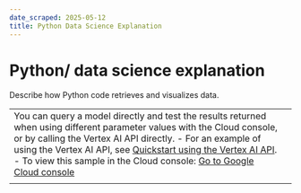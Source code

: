 ```yaml
---
date_scraped: 2025-05-12
title: Python Data Science Explanation
---
```


# Python/ data science explanation 

Describe how Python code retrieves and visualizes data.

| | |
| --- | --- |
| You can query a model directly and test the results returned when using different parameter values with the Cloud console, or by calling the Vertex AI API directly. - For an example of using the Vertex AI API, see [Quickstart using the Vertex AI API](../../start/quickstarts/api-quickstart.md). - To view this sample in the Cloud console: [Go to Google Cloud console](https://console.cloud.google.com/vertex-ai/generative/language/prompt-examples/Python/%20data%20science%20explanation) | |
| | | | --- | | **System instructions** | | | You are an expert in explaining code from various programming languages. Your task is to analyze and explain each segment of the following code. Break down the code into logical parts and describe the purpose of each part in straightforward language. Focus on how the code retrieves data, processes it, and then produces a result. Your explanation should be clear and accessible, avoiding technical jargon so that even someone without a programming background can understand. | Prompt Freeform ```python import requests import matplotlib.pyplot as plt import pandas as pd def fetch_and_plot_data(api_url): try: response = requests.get(api_url) response.raise_for_status() data = response.json() df = pd.DataFrame(data) df['date'] = pd.to_datetime(df['timestamp']) df.set_index('date', inplace=True) plt.figure(figsize=(10, 5)) plt.plot(df.index, df['value'], marker='o', linestyle='-') plt.title('Data Visualization') plt.xlabel('Date') plt.ylabel('Value') plt.grid(True) plt.show() except requests.RequestException as e: print(f"Error: {e}") fetch_and_plot_data('https://api.example.com/data') ``` Response This Python code fetches data from a web API, processes it, and then creates a graph showing the data over time. Let's break it down step-by-step: **1. Importing Necessary Libraries:** - `import requests`: This line brings in the `requests` library, which is used to make requests to websites and APIs (like fetching data from a web server). Think of it as your code's way of talking to the internet. - `import matplotlib.pyplot as plt`: This imports the `matplotlib` library, specifically the `pyplot` module. `matplotlib` is used for creating graphs and charts. `plt` is a shorter, more convenient name for it. - `import pandas as pd`: This imports the `pandas` library, which is excellent for working with data in a table-like format (similar to a spreadsheet). `pd` is a shorter name for `pandas`. **2. Defining the `fetch_and_plot_data` Function:** This function does all the work. It takes the API URL (the web address where the data is located) as input. - **Fetching Data:** - `response = requests.get(api_url)`: This line sends a request to the API URL to get the data. The response from the API (which contains the data) is stored in the `response` variable. - `response.raise_for_status()`: This checks if the request was successful. If there was a problem (like the website being down), it will raise an error, stopping the code and telling you what went wrong. - **Processing Data:** - `data = response.json()`: This assumes the API returns data in JSON format (a common way to structure data for web APIs). This line converts the response into a Python dictionary or list that's easier to work with. - `df = pd.DataFrame(data)`: This creates a `pandas` DataFrame, which is like a table, from the JSON data. This makes it easier to manipulate and analyze the data. - `df['date'] = pd.to_datetime(df['timestamp'])`: This line assumes the data has a 'timestamp' column and converts those timestamps into proper date and time objects that `pandas` understands. It then creates a new column called 'date'. - `df.set_index('date', inplace=True)`: This sets the 'date' column as the index of the DataFrame. The index is like a label for each row, making it easier to plot the data against time. - **Creating and Displaying the Graph:** - `plt.figure(figsize=(10, 5))`: This creates a new figure (the graph) with a specified size (10 inches wide, 5 inches tall). - `plt.plot(df.index, df['value'], marker='o', linestyle='-')`: This is the core plotting command. It plots the 'value' column (the y-axis) against the 'date' index (the x-axis). `marker='o'` adds circles to mark each data point, and `linestyle='-'` draws a line connecting the points. It assumes there's a 'value' column in the data. - `plt.title('Data Visualization')`, `plt.xlabel('Date')`, `plt.ylabel('Value')`: These lines add a title and labels to the axes of the graph, making it easier to understand. - `plt.grid(True)`: This adds a grid to the graph for better readability. - `plt.show()`: This displays the created graph. - **Error Handling:** - `except requests.RequestException as e:`: This is an error handler. If anything goes wrong during the `requests` part (like a network error), this code will catch the error, print a message indicating the problem (`print(f"Error: {e}")`), and prevent the program from crashing. **3. Calling the Function:** `fetch_and_plot_data('https://api.example.com/data')`: This line actually runs the function, using a sample API URL. Replace `'https://api.example.com/data'` with the actual URL of the API you want to use. This URL should provide data in a format that the code can handle (likely JSON with 'timestamp' and 'value' fields). In short, the code efficiently fetches data from a specified API, organizes it using `pandas`, and then visualizes it using `matplotlib`, all while including error handling for a robust process. | | | | | --- | --- | | **Model:** | gemini-1.5-flash-002 | | **Temperature:** | 0.2 | | **Max output tokens:** | 8192 | | **TopK:** | 40.0 | | **TopP:** | 0.95 | |